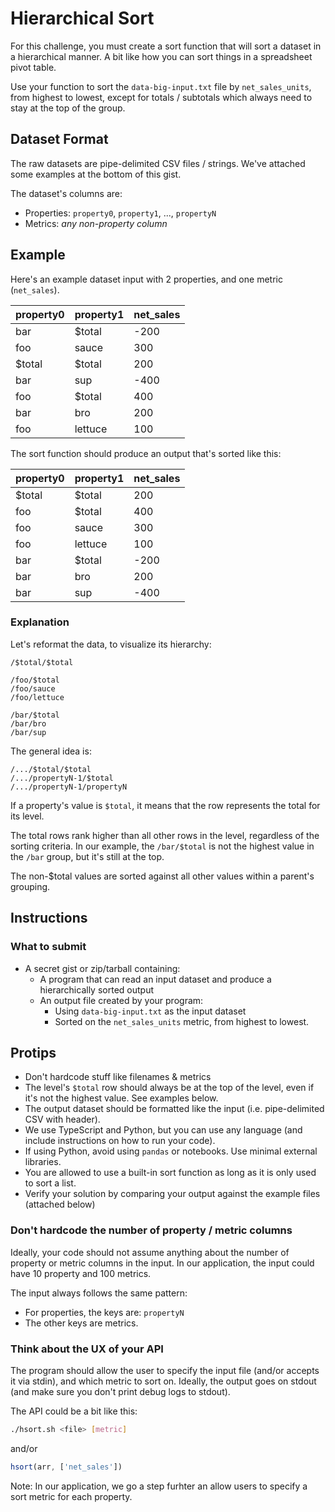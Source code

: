 # Hierarchical Sort

For this challenge, you must create a sort function that will sort a dataset in a hierarchical manner.
A bit like how you can sort things in a spreadsheet pivot table.

Use your function to sort the `data-big-input.txt` file by `net_sales_units`, from highest to lowest,
except for totals / subtotals which always need to stay at the top of the group.


## Dataset Format

The raw datasets are pipe-delimited CSV files / strings. We've attached some examples at the bottom of this gist.

The dataset's columns are:
- Properties: `property0`, `property1`, ..., `propertyN`
- Metrics: _any non-property column_


## Example

Here's an example dataset input with 2 properties, and one metric (`net_sales`).

|property0|property1|net_sales|
|---------|---------|-----|
| bar     | $total  | -200|
| foo     | sauce   |  300|
| $total  | $total  |  200|
| bar     | sup     | -400|
| foo     | $total  |  400|
| bar     | bro     |  200|
| foo     | lettuce |  100|

The sort function should produce an output that's sorted like this:

|property0|property1|net_sales|
|---------|---------|-----|
| $total  | $total  |  200|
| foo     | $total  |  400|
| foo     | sauce   |  300|
| foo     | lettuce |  100|
| bar     | $total  | -200|
| bar     | bro     |  200|
| bar     | sup     | -400|

### Explanation

Let's reformat the data, to visualize its hierarchy:

```
/$total/$total

/foo/$total
/foo/sauce
/foo/lettuce

/bar/$total
/bar/bro
/bar/sup
```

The general idea is:

```
/.../$total/$total
/.../propertyN-1/$total
/.../propertyN-1/propertyN
```

If a property's value is `$total`, it means that the row represents the total for its level.

The total rows rank higher than all other rows in the level, regardless of the sorting criteria. In our example, the `/bar/$total` is not the highest value in the `/bar` group, but it's still at the top.

The non-$total values are sorted against all other values within a parent's grouping.


## Instructions

### What to submit

- A secret gist or zip/tarball containing:
  - A program that can read an input dataset and produce a hierarchically sorted output
  - An output file created by your program:
    - Using `data-big-input.txt` as the input dataset
    - Sorted on the `net_sales_units` metric, from highest to lowest.

## Protips

- Don't hardcode stuff like filenames & metrics
- The level's `$total` row should always be at the top of the level, even if it's not the highest value. See examples below.
- The output dataset should be formatted like the input (i.e. pipe-delimited CSV with header).
- We use TypeScript and Python, but you can use any language (and include instructions on how to run your code).
- If using Python, avoid using `pandas` or notebooks. Use minimal external libraries.
- You are allowed to use a built-in sort function as long as it is only used to sort a list.
- Verify your solution by comparing your output against the example files (attached below)

### Don't hardcode the number of property / metric columns

Ideally, your code should not assume anything about the number of property or metric columns in the input. In our application, the input could have 10 property and 100 metrics.

The input always follows the same pattern:

- For properties, the keys are: `propertyN`
- The other keys are metrics.


### Think about the UX of your API

The program should allow the user to specify the input file (and/or accepts it via stdin), and which metric to sort on.
Ideally, the output goes on stdout (and make sure you don't print debug logs to stdout).


The API could be a bit like this:

```bash
./hsort.sh <file> [metric]
```

and/or

```typescript
hsort(arr, ['net_sales'])
```

Note: In our application, we go a step furhter an allow users to specify a sort metric for each property.